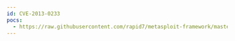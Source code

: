 ```yaml
---
id: CVE-2013-0233
pocs:
  - https://raw.githubusercontent.com/rapid7/metasploit-framework/master/modules/auxiliary/admin/http/rails_devise_pass_reset.rb
---
```

